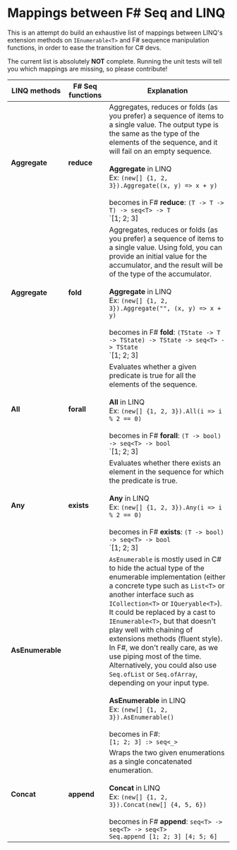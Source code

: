
# Mappings between F# Seq and LINQ

This is an attempt do build an exhaustive list of mappings between
LINQ's extension methods on `IEnumerable<T>` and F# sequence manipulation
functions, in order to ease the transition for C# devs.

The current list is absolutely **NOT** complete. Running the
unit tests will tell you which mappings are missing, so please
contribute!

|LINQ methods|F# Seq functions|Explanation|
|---|---|---|
|**Aggregate**|**reduce**|Aggregates, reduces or folds (as you prefer) a sequence of items to a single value. The output type is the same as the type of the elements of the sequence, and it will fail on an empty sequence.<br><br>**Aggregate** in LINQ<br>Ex: `(new[] {1, 2, 3}).Aggregate((x, y) => x + y)`<br><br>becomes in F# **reduce**: `(T -> T -> T) -> seq<T> -> T`<br>`[1; 2; 3] |> Seq.reduce (+)`|
|**Aggregate**|**fold**|Aggregates, reduces or folds (as you prefer) a sequence of items to a single value. Using fold, you can provide an initial value for the accumulator, and the result will be of the type of the accumulator.<br><br>**Aggregate** in LINQ<br>Ex: `(new[] {1, 2, 3}).Aggregate("", (x, y) => x + y)`<br><br>becomes in F# **fold**: `(TState -> T -> TState) -> TState -> seq<T> -> TState`<br>`[1; 2; 3] |> Seq.fold (sprintf "%s%i") ""`|
|**All**|**forall**|Evaluates whether a given predicate is true for all the elements of the sequence.<br><br>**All** in LINQ<br>Ex: `(new[] {1, 2, 3}).All(i => i % 2 == 0)`<br><br>becomes in F# **forall**: `(T -> bool) -> seq<T> -> bool`<br>`[1; 2; 3] |> Seq.forall (fun i -> i % 2 = 0)`|
|**Any**|**exists**|Evaluates whether there exists an element in the sequence for which the predicate is true.<br><br>**Any** in LINQ<br>Ex: `(new[] {1, 2, 3}).Any(i => i % 2 == 0)`<br><br>becomes in F# **exists**: `(T -> bool) -> seq<T> -> bool`<br>`[1; 2; 3] |> Seq.exists (fun i -> i % 2 = 0)`|
|**AsEnumerable**||`AsEnumerable` is mostly used in C# to hide the actual type of the enumerable implementation (either a concrete type such as `List<T>` or another interface such as `ICollection<T>` or `IQueryable<T>`). It could be replaced by a cast to `IEnumerable<T>`, but that doesn't play well with chaining of extensions methods (fluent style). In F#, we don't really care, as we use piping most of the time. Alternatively, you could also use `Seq.ofList` or `Seq.ofArray`, depending on your input type.<br><br>**AsEnumerable** in LINQ<br>Ex: `(new[] {1, 2, 3}).AsEnumerable()`<br><br>becomes in F#:<br>`[1; 2; 3] :> seq<_>`|
|**Concat**|**append**|Wraps the two given enumerations as a single concatenated enumeration.<br><br>**Concat** in LINQ<br>Ex: `(new[] {1, 2, 3}).Concat(new[] {4, 5, 6})`<br><br>becomes in F# **append**: `seq<T> -> seq<T> -> seq<T>`<br>`Seq.append [1; 2; 3] [4; 5; 6]`|
